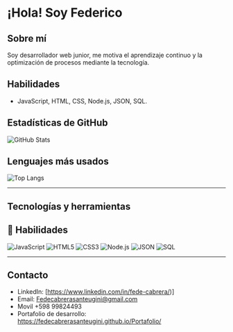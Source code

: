 # ¡Hola! Soy Federico

##  Sobre mí
Soy desarrollador web junior, me motiva el aprendizaje continuo y la optimización de procesos mediante la tecnología.

##  Habilidades
- JavaScript, HTML, CSS, Node.js, JSON, SQL.


##  Estadísticas de GitHub
![GitHub Stats](https://github-readme-stats.vercel.app/api?username=tuusuario&show_icons=true&theme=radical)

##  Lenguajes más usados
![Top Langs](https://github-readme-stats.vercel.app/api/top-langs/?username=tuusuario&layout=compact&theme=radical)

---

##  Tecnologías y herramientas
## 🧠 Habilidades

![JavaScript](https://img.shields.io/badge/-JavaScript-F7DF1E?style=flat-square&logo=javascript&logoColor=black)
![HTML5](https://img.shields.io/badge/-HTML5-E34F26?style=flat-square&logo=html5&logoColor=white)
![CSS3](https://img.shields.io/badge/-CSS3-1572B6?style=flat-square&logo=css3&logoColor=white)
![Node.js](https://img.shields.io/badge/-Node.js-339933?style=flat-square&logo=node.js&logoColor=white)
![JSON](https://img.shields.io/badge/-JSON-000000?style=flat-square&logo=json&logoColor=white)
![SQL](https://img.shields.io/badge/-SQL-4479A1?style=flat-square&logo=postgresql&logoColor=white)

---

##  Contacto
-  LinkedIn: [https://www.linkedin.com/in/fede-cabrera/)]
-  Email: Fedecabrerasanteugini@gmail.com 
-  Movil +598 99824493
-  Portafolio de desarrollo: https://fedecabrerasanteugini.github.io/Portafolio/
